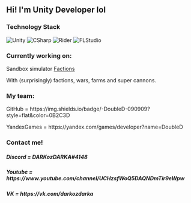## Hi! I'm Unity Developer lol

### Technology Stack

![Unity](https://img.shields.io/badge/-Unity-090909?style=for-the-badge&logo=unity)
![CSharp](https://img.shields.io/badge/-CSharp-090909?style=for-the-badge&logo=csharp&logoColor=37E1FF)
![Rider](https://img.shields.io/badge/-Rider-090909?style=for-the-badge&logo=rider&logoColor=FF8F2D)
![FLStudio](https://img.shields.io/badge/-FL%20studio%20-090909?style=for-the-badge&logo=Apple%20Music)

### Currently working on:
Sandbox simulator <a href = "https://github.com/DARKozDARKA/Factions"> Factions </a>
<p> With (surprisingly) factions, wars, farms and super cannons.

### My team:
<p> GitHub = https://img.shields.io/badge/-DoubleD-090909?style=flat&color=0B2C3D
<p> YandexGames = https://yandex.com/games/developer?name=DoubleD

### Contact me! 
<h5> Discord = DARKozDARKA#4148 </h5>
<h5> Youtube = https://www.youtube.com/channel/UCHzsfWoQ5DAQNDmTir9eWpw </h5>
<h5> VK = https://vk.com/darkozdarka </h5>
<!--
**DARKozDARKA/DARKozDARKA** is a ✨ _special_ ✨ repository because its `README.md` (this file) appears on your GitHub profile.

Here are some ideas to get you started:



- 🔭 I’m currently working on ...
- 🌱 I’m currently learning ...
- 👯 I’m looking to collaborate on ...
- 🤔 I’m looking for help with ...
- 💬 Ask me about ...
- 📫 How to reach me: ...
- 😄 Pronouns: ...
- ⚡ Fun fact: ...
-->

